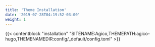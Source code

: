 ```yaml
---
title: 'Theme Installation'
date: '2019-07-28T04:19:52-03:00'
weight: 1
---
```


{{< contentblock "installation" "SITENAME:Agico,THEMEPATH:agico-hugo,THEMENAMEDIR:config/_default/config.toml" >}}



